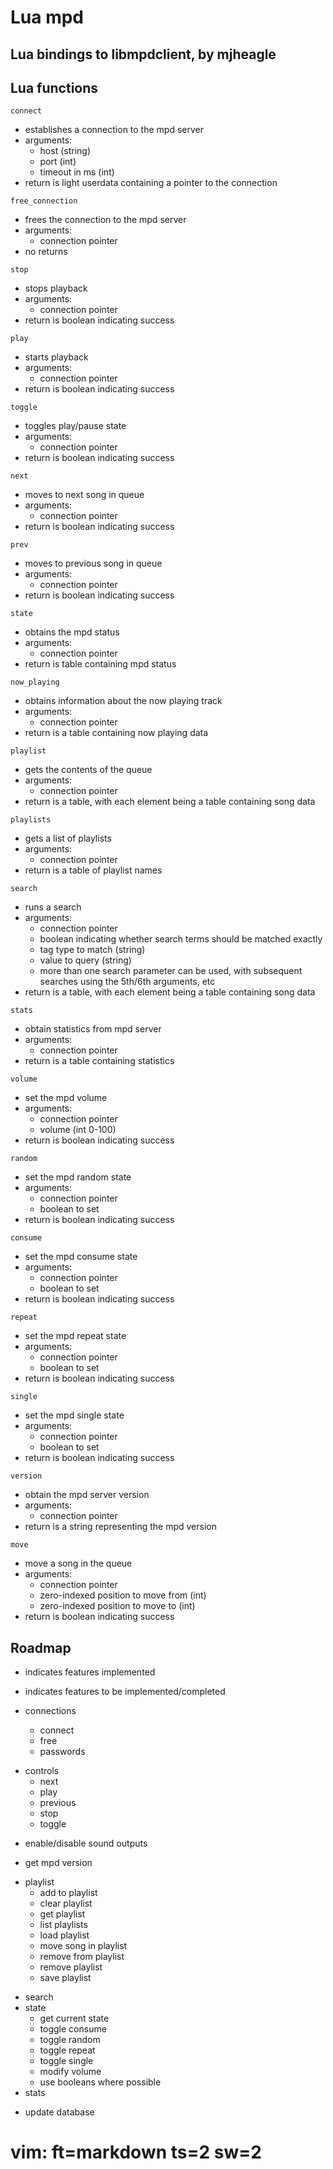 Lua mpd
=======

Lua bindings to libmpdclient, by mjheagle
-----------------------------------------

Lua functions
-------------

`connect`
  - establishes a connection to the mpd server
  - arguments:
    - host (string)
    - port (int)
    - timeout in ms (int)
  - return is light userdata containing a pointer to the connection

`free_connection`
  - frees the connection to the mpd server
  - arguments:
    - connection pointer
  - no returns

`stop`
  - stops playback
  - arguments:
    - connection pointer
  - return is boolean indicating success

`play`
  - starts playback
  - arguments:
    - connection pointer
  - return is boolean indicating success

`toggle`
  - toggles play/pause state
  - arguments:
    - connection pointer
  - return is boolean indicating success

`next`
  - moves to next song in queue
  - arguments:
    - connection pointer
  - return is boolean indicating success

`prev`
  - moves to previous song in queue
  - arguments:
    - connection pointer
  - return is boolean indicating success

`state`
  - obtains the mpd status
  - arguments:
    - connection pointer
  - return is table containing mpd status

`now_playing`
  - obtains information about the now playing track
  - arguments:
    - connection pointer
  - return is a table containing now playing data

`playlist`
  - gets the contents of the queue
  - arguments:
    - connection pointer
  - return is a table, with each element being a table containing song data

`playlists`
  - gets a list of playlists
  - arguments:
    - connection pointer
  - return is a table of playlist names

`search`
  - runs a search
  - arguments:
    - connection pointer
    - boolean indicating whether search terms should be matched exactly
    - tag type to match (string)
    - value to query (string)
    - more than one search parameter can be used, with subsequent searches using
    the 5th/6th arguments, etc
  - return is a table, with each element being a table containing song data

`stats`
  - obtain statistics from mpd server
  - arguments:
    - connection pointer
  - return is a table containing statistics

`volume`
  - set the mpd volume
  - arguments:
    - connection pointer
    - volume (int 0-100)
  - return is boolean indicating success

`random`
  - set the mpd random state
  - arguments:
    - connection pointer
    - boolean to set
  - return is boolean indicating success

`consume`
  - set the mpd consume state
  - arguments:
    - connection pointer
    - boolean to set
  - return is boolean indicating success

`repeat`
  - set the mpd repeat state
  - arguments:
    - connection pointer
    - boolean to set
  - return is boolean indicating success

`single`
  - set the mpd single state
  - arguments:
    - connection pointer
    - boolean to set
  - return is boolean indicating success

`version`
  - obtain the mpd server version
  - arguments:
    - connection pointer
  - return is a string representing the mpd version

`move`
  - move a song in the queue
  - arguments:
    - connection pointer
    - zero-indexed position to move from (int)
    - zero-indexed position to move to (int)
  - return is boolean indicating success

Roadmap
-------
* indicates features implemented
- indicates features to be implemented/completed

- connections
  * connect
  * free
  - passwords
* controls
  * next
  * play
  * previous
  * stop
  * toggle
- enable/disable sound outputs
* get mpd version
- playlist
  - add to playlist
  - clear playlist
  * get playlist
  * list playlists
  - load playlist
  - move song in playlist
  - remove from playlist
  - remove playlist
  - save playlist
* search
* state
  * get current state
  * toggle consume
  * toggle random
  * toggle repeat
  * toggle single
  * modify volume
  * use booleans where possible
* stats
- update database

# vim: ft=markdown ts=2 sw=2
